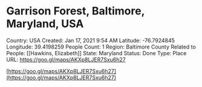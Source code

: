 # Garrison Forest, Baltimore, Maryland, USA

Country: USA
Created: Jan 17, 2021 9:54 AM
Latitude: -76.7924845
Longitude: 39.4198259
People Count: 1
Region: Baltimore County
Related to People: [[Hawkins, Elizabeth]]
State: Maryland
Status: Done
Type: Place
URL: https://goo.gl/maps/AKXp8LJER7Sxu6h27

[https://goo.gl/maps/AKXp8LJER7Sxu6h27](https://goo.gl/maps/AKXp8LJER7Sxu6h27)